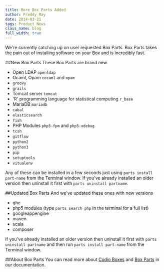 ```yaml
---
title: More Box Parts Added
author: Freddy May
date: 2014-03-21
tags: Product News
class_name: blog
full_width: true
---
```


We're currently catching up on user requested Box Parts. Box Parts takes the pain out of installing software on your Box and is incredibly fast. 

##New Box Parts
These Box Parts are brand new

- Open LDAP `openldap`
- Ocaml, Opam `cocaml` and  `opam`
- `groovy`
- `grails`
- Tomcat server `tomcat`
- 'R' programming language for statistical computing `r_base`
- MariaDB `mariadb`
- `cabal`
- `elasticsearch`
- `fish`
- PHP Modules `php5-fpm` and `php5-xdebug` 
- `tcsh`
- `gitflow`
- `python2`
- `python3`
- `pip`
- `setuptools`
- `vitualenv`

Any of these can be installed in a few seconds just using `parts install part-name` from the Terminal window. If you've already installed an older version then uninstall it first with `parts uninstall partname`.

##Updated Box Parts
And we've updated these ones with new versions

- ghc
- php5 modules (type `parts search php` in the terminal for a full list)
- googleappengine
- maven
- scala
- composer

If you've already installed an older version then uninstall it first with `parts uninstall partname` and then run `parts install part-name` from the Terminal window.

##About Box Parts
You can read more about [Codio Boxes](/docs/boxes) and [Box Parts](/docs/boxes/box-parts) in our documentation.


